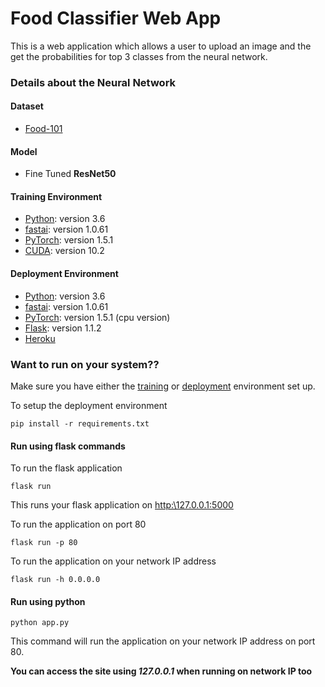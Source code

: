# Food Classifier Web App

This is a web application which allows a user to upload an image and the get the probabilities for top 3 classes from the neural network.

### Details about the Neural Network

#### Dataset
- [Food-101](https://www.kaggle.com/kmader/food41)

#### Model
- Fine Tuned **ResNet50**

#### Training Environment
- [Python](https://www.python.org/): version 3.6
- [fastai](https://www.fast.ai/): version 1.0.61
- [PyTorch](https://pytorch.org/): version 1.5.1
- [CUDA](https://developer.nvidia.com/cuda-zone): version 10.2

#### Deployment Environment
- [Python](https://www.python.org/): version 3.6
- [fastai](https://www.fast.ai/): version 1.0.61
- [PyTorch](https://pytorch.org/): version 1.5.1 (cpu version)
- [Flask](https://flask.palletsprojects.com/en/1.1.x/): version 1.1.2
- [Heroku](https://dashboard.heroku.com/)

### Want to run on your system??

Make sure you have either the [training](#training-environment) or [deployment](#deployment-environment) environment set up.

To setup the deployment environment

`pip install -r requirements.txt`

#### Run using flask commands

To run the flask application

`flask run`

This runs your flask application on [http:\\127.0.0.1:5000](https:\\127.0.0.1:5000/)

To run the application on port 80

`flask run -p 80`

To run the application on your network IP address

`flask run -h 0.0.0.0`

#### Run using python

`python app.py`

This command will run the application on your network IP address on port 80.

**You can access the site using _127.0.0.1_ when running on network IP too**